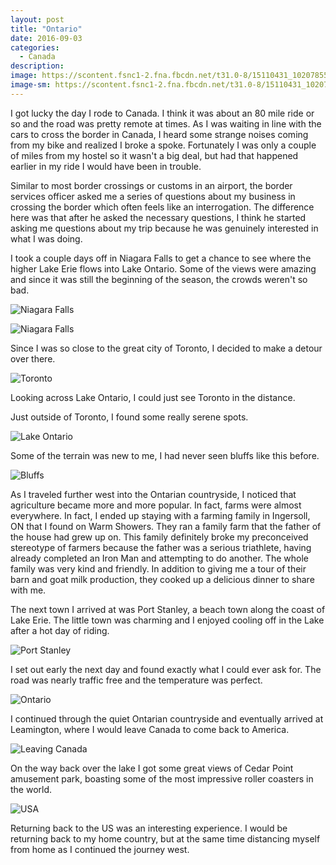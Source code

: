 ```yaml
---
layout: post
title: "Ontario"
date: 2016-09-03
categories:
  - Canada
description:
image: https://scontent.fsnc1-2.fna.fbcdn.net/t31.0-8/15110431_10207855784092747_8213392963360787633_o.jpg
image-sm: https://scontent.fsnc1-2.fna.fbcdn.net/t31.0-8/15110431_10207855784092747_8213392963360787633_o.jpg
---
```


I got lucky the day I rode to Canada. I think it was about an 80 mile ride or so and the road was pretty remote at times. As I was waiting in line with the cars to cross the border in Canada, I heard some strange noises coming from my bike and realized I broke a spoke. Fortunately I was only a couple of miles from my hostel so it wasn't a big deal, but had that happened earlier in my ride I would have been in trouble.

Similar to most border crossings or customs in an airport, the border services officer asked me a series of questions about my business in crossing the border which often feels like an interrogation. The difference here was that after he asked the necessary questions, I think he started asking me questions about my trip because he was genuinely interested in what I was doing.

I took a couple days off in Niagara Falls to get a chance to see where the higher Lake Erie flows into Lake Ontario. Some of the views were amazing and since it was still the beginning of the season, the crowds weren't so bad.

![Niagara Falls](https://scontent.fsnc1-2.fna.fbcdn.net/t31.0-8/15069054_10207863379722633_850026828516055004_o.jpg)

![Niagara Falls](https://scontent.fsnc1-2.fna.fbcdn.net/t31.0-8/15123112_10207855781292677_541181175079759554_o.jpg)

Since I was so close to the great city of Toronto, I decided to make a detour over there.

![Toronto](https://scontent.fsnc1-2.fna.fbcdn.net/t31.0-8/15110256_10207863401083167_7847156841276017757_o.jpg)

Looking across Lake Ontario, I could just see Toronto in the distance.

Just outside of Toronto, I found some really serene spots.

![Lake Ontario](https://scontent.fsnc1-2.fna.fbcdn.net/t31.0-8/15069089_10207855782972719_8506938286676074129_o.jpg)

Some of the terrain was new to me, I had never seen bluffs like this before.

![Bluffs](https://scontent.fsnc1-2.fna.fbcdn.net/t31.0-8/15128853_10207863415483527_1541810971096483456_o.jpg)

As I traveled further west into the Ontarian countryside, I noticed that agriculture became more and more popular. In fact, farms were almost everywhere. In fact, I ended up staying with a farming family in Ingersoll, ON that I found on Warm Showers. They ran a family farm that the father of the house had grew up on. This family definitely broke my preconceived stereotype of farmers because the father was a serious triathlete, having already completed an Iron Man and attempting to do another. The whole family was very kind and friendly. In addition to giving me a tour of their barn and goat milk production, they cooked up a delicious dinner to share with me.

The next town I arrived at was Port Stanley, a beach town along the coast of Lake Erie. The little town was charming and I enjoyed cooling off in the Lake after a hot day of riding.

![Port Stanley](https://scontent-sea1-1.xx.fbcdn.net/t31.0-8/15168637_10207869877365070_1860989045018993165_o.jpg)

I set out early the next day and found exactly what I could ever ask for. The road was nearly traffic free and the temperature was perfect.

![Ontario](https://scontent-sea1-1.xx.fbcdn.net/t31.0-8/15157022_10207855784932768_1378071304227130898_o.jpg)

I continued through the quiet Ontarian countryside and eventually arrived at Leamington, where I would leave Canada to come back to America. 

![Leaving Canada](https://scontent.fsnc1-2.fna.fbcdn.net/t31.0-8/15167495_10207870670824906_8410708766632149043_o.jpg)

On the way back over the lake I got some great views of Cedar Point amusement park, boasting some of the most impressive roller coasters in the world.

![USA](https://scontent-sea1-1.xx.fbcdn.net/t31.0-8/15167471_10207855787292827_7920637747882429891_o.jpg)

Returning back to the US was an interesting experience. I would be returning back to my home country, but at the same time distancing myself from home as I continued the journey west.
